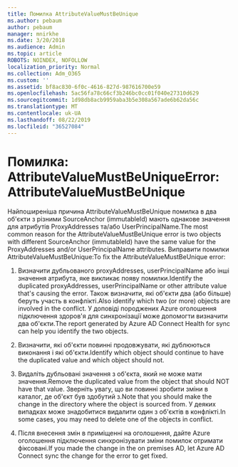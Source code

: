 ```yaml
---
title: Помилка AttributeValueMustBeUnique
ms.author: pebaum
author: pebaum
manager: mnirkhe
ms.date: 3/20/2018
ms.audience: Admin
ms.topic: article
ROBOTS: NOINDEX, NOFOLLOW
localization_priority: Normal
ms.collection: Adm_O365
ms.custom: ''
ms.assetid: bf8ac830-6f0c-4616-827d-987616700e59
ms.openlocfilehash: 5ac56fa78c66cf3b246bc0cc01f040e27310d629
ms.sourcegitcommit: 1d98db8acb9959aba3b5e308a567ade6b62da56c
ms.translationtype: MT
ms.contentlocale: uk-UA
ms.lasthandoff: 08/22/2019
ms.locfileid: "36527084"
---
```

# <a name="error-attributevaluemustbeunique"></a><span data-ttu-id="7df93-102">Помилка: AttributeValueMustBeUnique</span><span class="sxs-lookup"><span data-stu-id="7df93-102">Error: AttributeValueMustBeUnique</span></span>

<span data-ttu-id="7df93-103">Найпоширеніша причина AttributeValueMustBeUnique помилка в два об'єкти з різними SourceAnchor (immutableId) мають однакове значення для атрибутів ProxyAddresses та/або UserPrincipalName.</span><span class="sxs-lookup"><span data-stu-id="7df93-103">The most common reason for the AttributeValueMustBeUnique error is two objects with different SourceAnchor (immutableId) have the same value for the ProxyAddresses and/or UserPrincipalName attributes.</span></span> <span data-ttu-id="7df93-104">Виправити помилки AttributeValueMustBeUnique:</span><span class="sxs-lookup"><span data-stu-id="7df93-104">To fix the AttributeValueMustBeUnique error:</span></span>
  
1. <span data-ttu-id="7df93-105">Визначити дубльованого proxyAddresses, userPrincipalName або інші значення атрибута, яке викликає появу помилки.</span><span class="sxs-lookup"><span data-stu-id="7df93-105">Identify the duplicated proxyAddresses, userPrincipalName or other attribute value that's causing the error.</span></span> <span data-ttu-id="7df93-106">Також визначити, які об'єкти два (або більше) беруть участь в конфлікті.</span><span class="sxs-lookup"><span data-stu-id="7df93-106">Also identify which two (or more) objects are involved in the conflict.</span></span> <span data-ttu-id="7df93-107">У доповіді породжених Azure оголошення підключення здоров'я для синхронізації може допомогти визначити два об'єкти.</span><span class="sxs-lookup"><span data-stu-id="7df93-107">The report generated by Azure AD Connect Health for sync can help you identify the two objects.</span></span>
    
2. <span data-ttu-id="7df93-108">Визначити, які об'єкти повинні продовжувати, які дублюються виконання і які об'єкти.</span><span class="sxs-lookup"><span data-stu-id="7df93-108">Identify which object should continue to have the duplicated value and which object should not.</span></span>
    
3. <span data-ttu-id="7df93-109">Видаліть дубльовані значення з об'єкта, який не може мати значення.</span><span class="sxs-lookup"><span data-stu-id="7df93-109">Remove the duplicated value from the object that should NOT have that value.</span></span> <span data-ttu-id="7df93-110">Зверніть увагу, що ви повинні зробити зміни в каталог, де об'єкт був здобутий з.</span><span class="sxs-lookup"><span data-stu-id="7df93-110">Note that you should make the change in the directory where the object is sourced from.</span></span> <span data-ttu-id="7df93-111">У деяких випадках може знадобитися видалити один з об'єктів в конфлікті.</span><span class="sxs-lookup"><span data-stu-id="7df93-111">In some cases, you may need to delete one of the objects in conflict.</span></span>
    
4. <span data-ttu-id="7df93-112">Після внесення змін в приміщенні на оголошення, дайте Azure оголошення підключення синхронізувати зміни помилок отримати фіксовані.</span><span class="sxs-lookup"><span data-stu-id="7df93-112">If you made the change in the on premises AD, let Azure AD Connect sync the change for the error to get fixed.</span></span>
    

